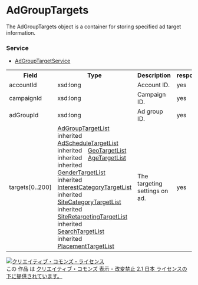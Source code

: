 # AdGroupTargets
The AdGroupTargets object is a container for storing specified ad target information.
### Service
+ [AdGroupTargetService](../services/AdGroupTargetService.md)

<table>
 <tr>
  <th>Field</th>
  <th>Type</th>
  <th>Description</th>
  <th>response</th>
  <th>get</th>
  <th>add</th>
  <th>set</th>
  <th>remove</th>
 </tr>
 <tr>
  <td>accountId</td>
  <td>xsd:long</td>
  <td>Account ID.</td>
  <td>yes</td>
  <td>-</td>
  <td>-</td>
  <td>Requirement</td>
  <td>-</td>
 </tr>
 <tr>
  <td>campaignId</td>
  <td>xsd:long</td>
  <td>Campaign ID.</td>
  <td>yes</td>
  <td>-</td>
  <td>-</td>
  <td>Requirement</td>
  <td>-</td>
 </tr>
 <tr>
  <td>adGroupId</td>
  <td>xsd:long</td>
  <td>Ad group ID.</td>
  <td>yes</td>
  <td>-</td>
  <td>-</td>
  <td>Requirement</td>
  <td>-</td>
 </tr>
<tr>
  <td>targets[0..200]</td>
  <td><a href="./AdGroupTargetList.md">AdGroupTargetList</a><br>
  inherited　<a href="./AdScheduleTargetList.md">AdScheduleTargetList</a><br>
  inherited　<a href="./GeoTargetList.md">GeoTargetList</a><br>
  inherited　<a href="./AgeTargetList.md">AgeTargetList</a><br>
  inherited　<a href="./GenderTargetList.md">GenderTargetList</a><br>
  inherited　<a href="./InterestCategoryTargetList.md">InterestCategoryTargetList</a><br>
  inherited　<a href="./SiteCategoryTargetList.md">SiteCategoryTargetList</a><br>
  inherited　<a href="./SiteRetargetingTargetList.md">SiteRetargetingTargetList</a><br>
  inherited　<a href="./SearchTargetList.md">SearchTargetList</a><br>
  inherited　<a href="./PlacementTargetList.md">PlacementTargetList</a></td>
  <td>The targeting settings on ad.</td>
  <td>yes</td>
  <td>-</td>
  <td>-</td>
  <td>Requirement</td>
  <td>-</td>
 </tr>
</table>
 
<a rel="license" href="http://creativecommons.org/licenses/by-nd/2.1/jp/"><img alt="クリエイティブ・コモンズ・ライセンス" style="border-width:0" src="https://i.creativecommons.org/l/by-nd/2.1/jp/88x31.png" /></a><br />この 作品 は <a rel="license" href="http://creativecommons.org/licenses/by-nd/2.1/jp/">クリエイティブ・コモンズ 表示 - 改変禁止 2.1 日本 ライセンスの下に提供されています。</a>
